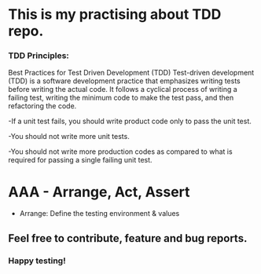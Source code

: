 # This is my practising about TDD repo.

### TDD Principles:


Best Practices for Test Driven Development (TDD) Test-driven development (TDD) is a software development practice that emphasizes writing tests before writing the actual code. It follows a cyclical process of writing a failing test, writing the minimum code to make the test pass, and then refactoring the code.

-If a unit test fails, you should write product code only to pass the unit test.

-You should not write more unit tests.

-You should not write more production codes as compared to what is required for passing a single failing unit test.


# AAA - Arrange, Act, Assert

- Arrange: Define the testing environment & values
## Feel free to contribute, feature and bug reports.

### Happy testing!